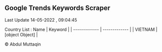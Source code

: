 

## Google Trends Keywords Scraper 
 
Last Update 14-05-2022 , 09:04:45

Country List :
 Name  | Keyword |
| ------------- | ------------- |
| VIETNAM | [object Object] |



© Abdul Muttaqin 
